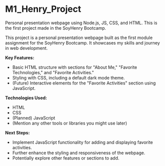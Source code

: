# M1_Henry_Project
Personal presentation webpage using Node.js, JS, CSS, and HTML. This is the first project made in the SoyHenry Bootcamp.

This project is a personal presentation webpage built as the first module assignment for the SoyHenry Bootcamp. It showcases my skills and journey in web development.

**Key Features:**

- Basic HTML structure with sections for "About Me," "Favorite Technologies," and "Favorite Activities."
- Styling with CSS, including a default dark mode theme.
- (Future) Interactive elements for the "Favorite Activities" section using JavaScript.

**Technologies Used:**

- HTML
- CSS
- (Planned) JavaScript
- (Mention any other tools or libraries you might use later)

**Next Steps:**

- Implement JavaScript functionality for adding and displaying favorite activities.
- Further enhance the styling and responsiveness of the webpage.
- Potentially explore other features or sections to add.